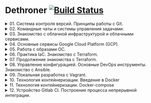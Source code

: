 # Dethroner					[![Build Status](https://travis-ci.org/Dethroner/practice-git.svg?branch=master)](https://travis-ci.org/Dethroner/practice-git)

<details><summary>01. Система контроля версий. Принципы работы с Git.</summary>
<p>

## Git:

Знакомство с git [Инструкция](https://githowto.com/ru).

Канал с видеоматериалами по [git](https://www.youtube.com/playlist?list=PLg5SS_4L6LYstwxTEOU05E0URTHnbtA0l).
### 1. Установка в Debian из исходников:
```shell
cd /usr/src
apt install libcurl4-gnutls-dev libexpat1-dev gettext libz-dev libssl-dev make binutils gcc
wget https://mirrors.edge.kernel.org/pub/software/scm/git/git-2.9.5.tar.gz
tar -zxf git-2.9.5.tar.gz
cd git-2.9.5
make prefix=/usr/local all
make prefix=/usr/local install
```
### 2. Первые шаги после установки в Linux:
```
git config --global user.name "Your Name"
git config --global user.email "your_email@whatever.com"
git config --global core.editor nano
git config --global merge.tool vimdiff
git config --global core.autocrlf input
git config --global core.safecrlf true
git config --global core.quotepath off
```
и в Windows:
```
git config --global user.name "Your Name"
git config --global user.email "your_email@whatever.com"
git config --global core.autocrlf true
git config --global core.safecrlf false
```
Просмотреть настройки:
```
git config --list
```
### 3. Небольшой [тюнинг](https://natenka.gitbook.io/pyneng/part_i/02_git_github/git_basics/git_basics_bash_status) для Linux, отображает статуса репозитория в приглашении.

### 4. Работа с Git:
#### 1. Клонирую свой репозиторий (создан ранее через сайт) в домашний каталог:
```
git clone https://github.com/Dethroner/practice-git
```
#### 2. Перехожу в склонированную папку и инициализирую репозиторий:
```
cd ./practice-git
git init
```
#### 3. Копирую файл LICENSE (MIT Licence) в папку и добавляю под версионный контроль:
```
git add .
git commit -m 'Add LICENSE'
git push origin
```
запросит данные для подключения ввожу имя и пароль:
```
Username for 'https://github.com': Dethroner
Password for 'https://Dethroner@github.com':
```
#### 4. Если репозиторий ведут несколько человек или с разных устройств, перед началом изменений нужно запросить крайнюю версию репозитория:
```
git pull origin
```
 
</p>
</details>

<details><summary>02. Командные чаты и системы управления задачами.</summary> 
<p>

## ChatOps:

В данном домашнем задании было сделано:
- Добавлен функционал использования Pull Request Template
- Интеграция Slack с github
- Интеграция Репозитория и Slack с travis

### Использование Pull Request Template
Pull Request Template - это технология github для шаблонизироания Pull Request'а (PR).
Для его использования, необходимо в корне проекта создать папку `.github`, в которую поместить шаблон с именем `PULL_REQUEST_TEMPLATE.md`
### Интеграция Slack с github
Для интеграции slack с github Для начала необходимо добавить приложение github в slack [инструкция](https://get.slack.help/hc/en-us/articles/232289568-GitHub-for-Slack).
Далее, создать канал в в slack (мой канал: #995), после чего выполнить команаду:
```
 /github subscribe Dethroner/practice-git commits:all
 ```
### Интеграция репозитория и slack с travis
Для использования travis, необходимо в корень репозитория добавить файл `.travis.yml`, в котором описать инструкции по запуску сборки travis.
Для интеграции со slack необходимо добавить в slack приложение Travis CI, выбрать канал для уведомлений и сгенерировать токен.
Для обеспечения безопасности, данный токен необходимо зашифровать. Это можно сделать с помощью утилиты travis.
<details><summary>Инструкция по интеграции со slack (для Ubuntu 18.04):</summary>
<p>
1. Необходимо авторизоваться через github на сайте [travis](https://travis-ci.com).
2. Удаляем стандартый ruby из ubuntu, т.к. он немного кривой.
```shell
sudo apt-get remove ruby
```
3. Установим дополнительные пакеты
```shell
sudo apt install autoconf bison build-essential libssl-dev libyaml-dev libreadline6-dev zlib1g-dev libncurses5-dev libffi-dev libgdbm5 libgdbm-dev
```
4. Установим rbenv
```shell
git clone https://github.com/rbenv/rbenv.git ~/.rbenv
echo 'export PATH="$HOME/.rbenv/bin:$PATH"' >> ~/.bashrc
echo 'eval "$(rbenv init -)"' >> ~/.bashrc
```
5. Проверим, что все установилось корректно
```shell
source ~/.bashrc
type rbenv
```
На экран выведется:

```shell
Output
rbenv is a function
rbenv ()
{
    local command;
    command="${1:-}";
    if [ "$#" -gt 0 ]; then
        shift;
    fi;
    case "$command" in
        rehash | shell)
            eval "$(rbenv "sh-$command" "$@")"
        ;;
        *)
            command rbenv "$command" "$@"
        ;;
    esac
}
```
6. Усстановим ruby-build plugin. Он необходим для использования команды `rbenv install`
```shell
git clone https://github.com/rbenv/ruby-build.git ~/.rbenv/plugins/ruby-build
```
7. Выведем список того, что мы можем установить
```shell
rbenv install -l
```
8. Выберем необходимую версию руби (я выбрал 2.6.3), установим её, сделаем используемой по умолчанию и проверим, что версия установилась корректно
```shell
rbenv install 2.6.3
rbenv global 2.6.3
ruby -v
```
9. Устанавливать утилиту travis необходимо через gem (это утилита управления библиотеками и пакетами ruby). Для начала установим bundler, который необходим для управления зависимостями пакетов
```shell
gem install bundler
```
10. Теперь установим travis
```shell
gem install travis
```

</p>
</details>

<details><summary>Инструкция по интеграции со slack (для Windows):</summary>
<p>

Устанавливаем [ruby](https://github.com/oneclick/rubyinstaller2/releases/download/RubyInstaller-2.5.5-1/rubyinstaller-devkit-2.5.5-1-x64.exe) и с помощью gem установить [travis](https://github.com/travis-ci/travis.rb#installation).  

</p>
</details>

### Шифруем информацию о чате
[Авторизируемся через утилиту travis](https://github.com/travis-ci/travis.rb#login). 
```shell
travis login --com
```
Или через плагин Travis в Slack. В плагине же будет сформирован токен и предложены команды для подключения к каналу в том числе команда для шифрования токена.
[Шифруем токен](https://github.com/travis-ci/travis.rb#encrypt) с помощью утилиты travis. Команду нужно запускать внутри репозитория и в нем должен присутствовать файл `.travis.yml`.
```shell
cd ~/Dethroner/practice-git
travis encrypt "testlanworkspace:<ваш_токен>#995" --add notifications.slack.rooms --com
```
travis автоматически добавит в файл `.travis.yml` шифрованый токен для уведомлений в slack. Остается только закоммитить изменения в файле.
### Проверка работы Travis
Проверить работу можно дописав код в [.travis.yml](https://raw.githubusercontent.com/Dethroner/practice-git/master/.travis.yml) перед шифрованым токеном.
На странице Travis-а содержится информация о статусе последнего билда. Нажмите на статусные иконки один раз. Выберите тип Markdown и скопируйте текст для вставки.Вставьте скопированный текст в начало файла README.md и обновите запушьте измнения на GitHub.
Можно вновь попытаться поломать тесты, чтобы посмотреть, как обновляются статусные иконки.
### Самостоятельная работа (Добиться успешного билда)
В файле `play-travis/test.py` была допущена ошибка в 6 строке.
```python
self.assertEqual(1 + 1, 1)
```
Эта функция всегда будет возвращать false по скольку, проверяем равнество 2-х чисел. В данном случае 2 не равно 1.
Необходимо исправить эту строку приведя её к виду:
```python
self.assertEqual(1, 1)
```
</p>
</details>

<details><summary>03. Знакомство с облачной инфраструктурой и облачными сервисами.</summary>
<p>

## Google Cloud Platform (GCP):

В данном домашнем задании было сделано:
- Создание учетной записи в GCP
- Установка gcloud
- Создание ssh ключей для инстансов ВМ
- Создание инстансов ВМ из веб-интерфейса
- Подключение по ssh через бастион-хост
- Подклчюение по vpn через бастион-хост
- Настройка ssl сертификатов для vpn-сервера

### Регистрация учетной записи в GCP
Регистрация производится по ссылке: https://cloud.google.com/free/
Лучше всего использовать отдельный аккаунт Gmail.
### Установка gcloud
Устанавливаем по [инструкции](https://cloud.google.com/sdk/docs).
[Инструкция по установке в Linux](https://cloud.google.com/sdk/docs/#deb)
Авторизируемся в системе:
```
gcloud init
```
Создаём новый проект и переключаемся на него:
```
gcloud projects create infra-999999
gcloud config set project infra-999999
```
### Создание ssh ключей и добавление их в GCP
#### для Windows
Можно сгенерировать ключи с помощью puttygen
#### для Linux
Генерируем ключ для пользователя *gcloud-user*

```shell
ssh-keygen -t rsa -f ~/.ssh/gcloud -C gcloud-user -P ""
```
#### добавление ключей в GCP
Заходим в Compute Engine -> Metadata -> SSH Keys.
Добавляем туда публичные ключи
или добавим их в gcloud:
```
gcloud compute project-info add-metadata --metadata-from-file ssh-keys=~/.ssh/gcloud.pub
```
### Создаём инстансы
```
gcloud compute instances create bastion --image-project ubuntu-os-cloud --image-family ubuntu-1604-lts  --zone west1-b --preemptible --machine-type f1-micro
...
gcloud compute instances create --image-project ubuntu-os-cloud --image-family ubuntu-1604-lts  --zone west1-b --preemptible --machine-type f1-micro --no-address
```
Открываем http & https на bastion:
```
gcloud compute instances add-tags bastion --tags http-server,https-server --zone west1-b
```
[Документация](https://cloud.google.com/sdk/gcloud/reference/).
### Подключение по [SSH](https://habr.com/ru/post/122445/)
#### Подключение с нестандартным ключем:
`ssh -i <path_to_key> <username>@<host>`
#### Настройка форвардинга ssh
Настраиваем формаврдинг с локальной машины.
Сначала запустим ssh-агент `eval "$(ssh-agent)"`
Теперь добаваил ключ в агент: `ssh-add ~/.ssh/gcloud`
#### Подключение через бастион-хост одной командой
Принцип следующий: Мы подключаемся через proxycommand к бастиону (35.228.209.11), после чего, тот проксирует нас на целевой сервер someinternalhost (10.166.0.5). Ключ `-W %h:%p` означает, что стандартный ввод и вывод будут форвардится на хост `%h` и порт `%p`. Эти переменные будут зарезолвены указаным хостом для подключения и портом.
```shell
ssh gcloud@10.166.0.5 -o "proxycommand ssh -W %h:%p -i ~/.ssh/gcloud gcloud@35.228.209.11"
```
#### Подключение через бастион-хост с использованием алиаса (*)
Для создания алиаса необходимо создать файл `~/.ssh/config` в котором прописать
``` shell
Host someinternalhost
  Hostname 10.166.0.5
  ForwardAgent yes
  User gcloud-user
  ProxyCommand ssh -W %h:%p -i ~/.ssh/gcloud gcloud@35.228.209.11

```
Или в случае, если версия openssh > 7.4, то можно использовать директиву ProxyJump. В таком случае конфиг будет выглядеть так:
```shell
Host someinternalhost
  Hostname 10.166.0.5
  ForwardAgent yes
  User gcloud-user
  ProxyJump gcloud@35.228.209.11
```
Теперь, что бы подключиться через бастион-хост нужно выполнить:
``` shell
ssh someinternalhost
```
### Подключение через VPN
#### Установка и первоначальная настройка VPN-сервера
Разрешим http/https трафик на машине bastion и установим vpn-server [Pritunl](https://pritunl.com/)
```shell
cat <<EOF> setupvpn.sh
#!/bin/bash
echo "deb http://repo.mongodb.org/apt/ubuntu xenial/mongodb-org/3.4 multiverse" > /etc/apt/sources.list.d/mongodb-org-3.4.list
echo "deb http://repo.pritunl.com/stable/apt xenial main" > /etc/apt/sources.list.d/pritunl.list
apt-key adv --keyserver hkp://keyserver.ubuntu.com --recv 0C49F3730359A14518585931BC711F9BA15703C6
apt-key adv --keyserver hkp://keyserver.ubuntu.com --recv 7568D9BB55FF9E5287D586017AE645C0CF8E292A
apt-get --assume-yes update
apt-get --assume-yes upgrade
apt-get --assume-yes install pritunl mongodb-org
systemctl start pritunl mongod
systemctl enable pritunl mongod
EOF
```
Выполним созданный скрипт. В результате мы получим установленный сервер pritunl и базу mongodb
```shell
sudo bash setupvpn.sh
```
Для настройки vpn необходимо через браузер зайти на https://<bastion_address>/setup и выполнить инструкции на экране. Далее, необходимо:
 - залогиниться (pritunl/pritunl), добавить организацию, тестового пользователя, сервер. 
 - Добавить сервер в организацию. 
 - Создать правило файрвола в GCP для порта на котором запустился сервер.
 - Добавить тег правила в инстанс ВМ
Теперь необходимо установить openvpn-client на машину, с которой будет производиться подключение.
#### Установка и настройка openvpn клиента на рабочую машину
##### Для Ubuntu 18
Установим openvpn
```shell
    sudo apt update
    sudo apt install openvpn
```
Скачиваем с сервера файл `*.ovpn`. Для этого необходимо нажать на иконку с цепочкой у пользователя, профиль которого мы хотим скачать, копируем ссылку из первого окошка и выполняем:
```shell
wget https://35.228.209.11/key/AwBbkqSZvBaMUZ8hC5YtcR7i85MAyAG5.tar --no-check-certificate
tar -xvf AwBbkqSZvBaMUZ8hC5YtcR7i85MAyAG5.tar
```
В результате в текущей директории мы получим ovpn-файл.
Запускаем соединение с vpn-сервером:

```shell
sudo openvpn --config <path_to_ovpn_file>
```
Предложит ввести логин и пароль. Используем логин test и PIN в качестве пароля.
Если на экране появится строка `Initialization Sequence Completed` значит соединение успешно установлено.
#### Проверка работоспособности VPN-сервера
Для проверки подключимся с рабочей машины к vpn-серверу и попробуем зайти по ssh на someinternalhost (Заходить нужно с другой консоли):

```shell
ssh -i ~/.ssh/gcloud gcloud@10.166.0.5
```
### Настройка сертификата для панели управления Pritunl (*)
Используемые сервисы:
- sslip.io
- Lets Encrypt
Для использования сервиса [sslip.io](https://sslip.io) достаточно обратиться к сервису с запросом по специальному dns-имени и он вернет в ответ ip-адрес. Работает это так: У нас есть внешний сервис на ip 35.228.209.11. Мы в браузере набираем 35-228-209-11.sslip.io и попадаем на веб-интерфейс нашего сервиса.
Для использования Lets Encrypt необходимо зайти в веб-интерфейс pritunl используя домен от sslip.io. Далее перейти в настройки и в поле Lets Encrypt Domain ввести адрес домена sslip.io.
После сохранения настроек страница обновится и подцепится валидный ssl-сертификат от Lets Encrypt
p.s. Возможно потребуется дополнительная установка certbot, который генерит сертификаты. Делается это следующим образом:
```shell
    sudo apt-get update
    sudo apt-get install software-properties-common
    sudo add-apt-repository universe
    sudo add-apt-repository ppa:certbot/certbot
    sudo apt-get update

    sudo apt-get install certbot 
```

</p>
</details>

<details><summary>04. Основные сервисы Google Cloud Platform (GCP).</summary>
<p>

В данном домашнем задании было сделано:
- Установка тестового приложения с настройкой инфраструктуры
- Создание bash-скриптов для установки приложения и настройки инфраструктуры
- Создание startup script
- Создание правила фаервола с помощью gcloud
### Создание ВМ через gcloud
```shell
gcloud compute instances create reddit-app\
  --boot-disk-size=10GB \
  --image-family ubuntu-1604-lts \
  --image-project=ubuntu-os-cloud \
  --machine-type=g1-small \
  --tags puma-server \
  --restart-on-failure
```
### Создание bash-скриптов для установки приложения и настройки инфраструктуры
Написаны простейшие скрипты для установки [ruby](https://raw.githubusercontent.com/Dethroner/practice-git/master/config-scripts/install_ruby.sh), [mongodb](https://raw.githubusercontent.com/Dethroner/practice-git/master/config-scripts/install_mongodb.sh), [puma_app](https://raw.githubusercontent.com/Dethroner/practice-git/master/config-scripts/deploy.sh) и объединены в один скрипт [startup-script](https://raw.githubusercontent.com/Dethroner/practice-git/master/config-scripts/startup-script.sh). 
Пример отправки скрипта в GCP хранилище:
```
gsutil mb gs://gcloud-test-user-bckt/  
gsutil cp startup-script.sh gs://gcloud-test-user-bckt/
```
Создаём правило в фаерове:
```
gcloud compute firewall-rules create default-puma-server --allow=tcp:9292 --target-tags=puma-server
```
Создаём инстанс cо скриптом автозапуска и открываем порт: 

```
gcloud compute instances create reddit-app \
  --boot-disk-size=10GB \
  --image=ubuntu-1604-xenial-v20170815a \
  --image-project=ubuntu-os-cloud \
  --machine-type=g1-small \
  --tags puma-server \
  --restart-on-failure \
  --zone west1-b \
  --metadata startup-script-url='wget -O -  https://raw.githubusercontent.com/Dethroner/practice-git/master/config-scripts/startup-script.sh | bash'

```
Инструкция [gsutil](https://cloud.google.com/storage/docs/quickstart-gsutil).

</p>
</details>


<details><summary>05. Работа с образами ОС.</summary>
<p>

## Packer:

В данном домашнем задании было сделано:
- Установка packer
- Предоставление доступа к GCP через ADC
- Создание образа ВМ через packer (fry подход)
- Создание полного образа ВМ (bake подход) (*)
- Создание скрипта создания ВМ из собранного образа (*)

### Установка packer
Для установки packer, необходимо скачать дистрибутив по [ссылке](https://www.packer.io/downloads.html), распаковать архив в папку `~/packer/`.
Далее, необходимо добавить путь к утилите packer в PATH. В `~/.bashrc` необходимо добавить строку в конец файла:
```shell
export PATH=$PATH:~/packer/
```
Применим изменения, что бы не перелогиниваться с новой сессией:
```shell
source ~/.bashrc
```
### Предоставление доступа к GCP через ADC
Для того, что бы packer мог подключаться к google cloud необходимо ему разрешить доступ. Это можно сделать через Application Default Credentials (ADC). Это позволяет приложениям работать с АПИ гугла используя credentals пользователя авторизованного через gcloud.
Выполним команду:
```shell
gcloud auth application-default login
```
### Создание образа ВМ через packer
Для работы через packer создадим файл шаблона ubuntu16.json, в котором будет описана конфигурация создаваемого нами образа.
Основные секции этого файла:
- variables - указываются переменные, которые имеют значения по умолчанию и не обязательны.
- builders - секция сборки образа. Для GCP тут указываются параметры временной виртуальной машины, на основе которой будет создан наш образ, а так же имя и семейство нашего образа
- provisioners - секция в которой указываются, что необходимо выполнить после запуска виртуальной машины, к примеру, установить необходимый софт.
Так же, создадим отдельный файл variables.json, в котором переопределим дефалтовые переменные, а так же обязательные переменные, которые нельзя определять в ubuntu16.json.
Поскольку данный файл нельзя пушить в репозиторий, т.к. он может содержать секреты, то создадим файл varibles.json.example, в котором опишем пример используемых параметров.
Для проверки корретности файла шаблона можно использовать:
```shell
packer validate ubuntu16.json
```
Что бы пакер зарезолвил все переменные, необходимо использовать синтаксис:
```shell
packer validate -var-file=variables.json ubuntu16.json
```
Если валидация прошла успешно, то запустить сборку можно командой:
```shell
packer build -var-file=variables.json ubuntu16.json
```
### Создание полного образа ВМ (bake подход) (*)
Для практики подхода immutable infrastructure, необходимо использовать подход к созданию образа именуемый bake.
Для этого был создан файл immutable.json, из которого packer собрал полный образ с уже установленным и добавленным в автозапуск приложением.
В качестве базового образа был выбран образ reddit-base, созданный на прошлом шаге. После скачивания git-репозитория и установки приложения, выполняется копирование подготовленного systemd unit во временную директорию, после чего юнит перемещается в целевую директорию и активируется автозапуск при загрузке.
Юнит запускает приложение из-под пользователя, поэтому, если используется другой пользователь, то его + пути к скачанному репозиторию необходимо поменять, перед пересборкой образа.
### Создание скрипта создания ВМ из собранного образа (*)
Для более быстрого создания и запуска ВМ из образа reddit-full был написан скрипт [create-reddit-vm.sh](https://raw.githubusercontent.com/Dethroner/practice-git/master/config-scripts/create-reddit-vm.sh), помещенный в директорию config-scripts.

</p>
</details>

<details><summary>06. Практика IaС. Знакомство с Terraform.</summary>
<p>

## Terraform:

В данном домашнем задании будет сделано:
- Установка terraform
- Организация структуры проекта в terraform
- Запуск проекта и основные команды
- Работа с ssh-ключами и пользователями в terraform (*)
- Созданние нескольких ресурсов и балансирование нагрузки (**)

### Установка terraform
Для установки terraform необходимо скачать дистрибутив с оффициального сайта [terraform](https://www.terraform.io/downloads.html). Т.к. домашнии задания адаптированы для версии 0.11.11, а последняя версия > 12, то для скачивания старой версии терраформа, необходимо найти её по следующей [ссылке](https://releases.hashicorp.com/terraform/0.11.11/). Скачанный архив необходимо распаковать в папку `~/terraform/`.
Далее, необходимо добавить путь к утилите packer в PATH. В `~/.bashrc` необходимо добавить строку в конец файла:
```shell
export PATH=$PATH:~/terraform/
```
Применим изменения, что бы не перелогиниваться с новой сессией:
```shell
source ~/.bashrc
```
### Структура проекта в terraform
При запуске терраформа, он будет считывать все файлы `.tf` из текущей директории. Структура проекта состоит из следующих файлов:
- main.tf
- variables.tf
- outputs.tf
- variables.tfvars
#### main.tf
Основной файл проекта. В нем указывается версия terraform, на которой будет работать проект, провайдер ресурсов, сами ресурсы. Внутри ресурсах могут быть указаны провижионеры. 
[Ссылка на документацию](https://www.terraform.io/docs/cli-index.html): Провизионеры, ресурсы, провайдеры и т.д.
#### variables.tf
В данном файле инициализируются переменные. У них указывается тип, описание, и значение по умолчанию (не обязательно).
Пример:
```
variable "region" {
  type        = "string"
  description = "region"
  default     = "europe-west1"
}
```
#### outputs.tf
В этом файле указываются выходные переменных, которые терраформ получает во время выполнения стейта. Эти переменные можно потом использовать для различных систем конфигурации.
#### variables.tfvars
Если в папке с проектом есть файл variables.tfvars то он тоже считывается автоматически терраформом. В противном случае, необходимо запускать терраформ с ключем `-var-file`, куда передавать путь к файлу с переменными.
В этом файле содержатся значения переменных, которые были определены в файле variables.tf.
Переменные указываются в формате ключ=значение.
### Запукс проекта и основные команды
Для запуска dry-run, необходимо выполнить команду
```shell
terraform plan
```
Терраформ покажет планируемые изменения, которые произойдут в инфраструктуре.
Для применения конфигурации, необходимо выполнить команду:
```shell
terraform apply
```
Терраформ покажет изменения и запросит подтверждение выполнения стейта. Для того, что бы терраформ не запрашивал подтверждение, а начинал выполнять стейт сам, необходимо запускать терраформ со специальным ключем:
```shell
terraform apply -auto-approve=true
```
При работе терраформ создает специальные файлы с расширением `.tfstate`. В них он хранит состояние применения конфигурации. Важно, что терраформ смотрит состояние только по этим файлам и не подключается к провайдеру, поэтому при использовании терраформа не следует править конфигурацию руками. Только через код терраформа.
Для просмотра и поиска по tfstate файлам, можно использовать команду:
```shell
terraform show
```
Если выходные переменные были добавлены после применения стейта, то занести в них информацию можно с помощью команды:
```shell
terraform refresh
```
Посмотреть значения выходных переменных можно командой:
```shell
terraform output
```
Для того, что бы терраформ заного пересоздал ресурс необходимо использовать команду:
```shell
terraform taint <тип_ресурса.имя_ресурса>
```
Это может потребоваться, к прирмеру, когда мы изменили провижионеры в ресурсе или добавили новых провижионеров, т.к. они запускаются только при создании ресурса или при удалении.
Для удаления ресурса используется следующая команда:
```shell
terraform destroy
```
### Работа с ssh-ключами и пользователями в terraform (*)
Для добавления ssh-ключа в метадату проекта, необходимо использовать отдельный ресурс `google_compute_project_metadata_item`. Этот ресурс добавляет 1 единицу метаданных в проект. Но для того, что бы можно было добавиь ssh ключ, необходимо указать **ssh-keys** в качестве значения у параметра **key**.
```
resource "google_compute_project_metadata_item" "appuser1" {
  key = "ssh-keys"
  value = "appuser1:${file(var.public_key_path)}"
  project = "${var.project}"
}
```
Для добавления сразу нескольких метаданных или нескольких ssh ключей, необходимо использовать другой ресурс: `google_compute_project_metadata`. Пример добавления нескольких ключей:
```
resource "google_compute_project_metadata" "many_keys" {
  project = "${var.project}"
  metadata = {
    ssh-keys = "appuser:${file(var.public_key_path)}"
  }
}
```
Нельзя использовать сразу 2 этих ресурса, т.к. терраформ будет затирать данные, добавленные одним из ресурсов. Так же, добавленные через веб-интерфейс ключи тоже будут удалены, если терраформ управляет метадатой.

### Работа с Terraform
1. Создать папку terraform перейти в нее. Создать файл main.tf [Пример](https://github.com/Dethroner/practice-git/tree/master/terraform/examples/1)
```
terraform {
  # версия terraform
  required_version = "~> 0.11.11"
}

provider "google" {
  # Версия провайдера
  version = "2.0.0"
  # id проекта
  project = "west-249106"
  region = "europe-west1-b"
}
```
2. Загрузить провайдер GCP:
```shell
terraform init
```
3.В файле main.tf после определения провайдера, добавить ресурс для создания инстанса VM в GCP:
```
resource "google_compute_instance" "app" {
  name         = "reddit-app"
  machine_type = "g1-small"
  zone         = "europe-west1-b"
  # определение загрузочного диска
  boot_disk {
    initialize_params {
      image = "reddit-base-1565159335"
    }
  }
  # определение сетевого интерфейса
  network_interface {
    # сеть, к которой присоединить данный интерфейс
    network = "default"
    # использовать ephemeral IP для доступа из Интернет
    access_config {}
  }
}
```
4. Выполнить  команду  планирования  изменений.
5. Создать VM согласно описанию.
6. После удачного выполнения, посмотреть внешний IP:
```shell
terraform show | grep nat_ip
```
7. Добавить секци. с SSH key:
```
resource "google_compute_instance" "app" {
...
metadata {
    sshKeys = "appuser:${file("~/.ssh/appuser.pub")}"
  }
...
} 
```
8. Проверить SSH подключение:
```shell
ssh appuser@<внешний_IP>
```
9. Создать файл outputs.tf в директории terraform со следующим содержимым
```
output "app_external_ip" {
  value = "${google_compute_instance.app.network_interface.0.access_config.0.nat_ip}"
}
```
Используем команду для примениея и обновления
```shell
terraform refresh
```
10. Определить правило фаервола для нашего приложения. Добавим в main.tf следущий ресурс:
```
resource "google_compute_firewall" "firewall_puma" {
  name    = "allow-puma-default"
# Название сети, в которой действует правило
  network = "default"
# Какой доступ разрешить
  allow {
    protocol = "tcp"
    ports    = ["9292"]
  }
# Каким адресам разрешаем доступ
  source_ranges = ["0.0.0.0/0"]
# Правило применимо для инстансов с тегом …
  target_tags = ["reddit-app"]
}
```
Планируем и применяем изменения.
```shell
terraform plan
terraform apply
```
11. Добавить тег инстансу VM:
```
resource "google_compute_instance" "app" {
...
tags = ["reddit-app"]
```
Планируем и применяем изменения.
12. Определить параметры подключения провиженеров к VM.
```
  connection {
    type     = "ssh"
    user     = "appuser"
    agent = false
    private_key = "${file("~/.ssh/appuser")}"
  }
```
13. Внутрь ресурса, содержащего описание VM, вставить секцию провижинера типа ﬁle, который позволяет копировать содержимое файла на удаленную машину.
```
provisioner "file" {
 source      = "files/puma.service"
 destination = "/tmp/puma.service"
}
```
14. Добавить еще один провиженер для запуска скрипта деплоя приложения на создаваемом инстансе.
```
  provisioner "remote-exec" {
    script = "files/deploy.sh"
  }
```
Планируем и применяем изменения.

15. Проверить работу перейдя по ссылке в браузере:
```
<IP_nat>:9292
```
### Параметризация переменных
1. [Пример](https://github.com/Dethroner/practice-git/tree/master/terraform/examples/2) того как использовать входную переменную ее нужно сначала определить в одном из конфигурационных файлов. Создать для этих целей еще один конфиг файл variables.tf
```
variable project {
  description = "Project ID"
}
variable region {
  description = "Region"
  default = "europe-west1-b"
}
variable public_key_path {
  description = "Path to the public key used for ssh access"
}
variable disk_image {
  description = "Disk image"
} 
```
2. Теперь можем использовать input переменные в определении других ресурсов. Чтобы получить значение пользовательской переменной внутри ресурса используется синтакс “${var.var_name}”.
Определить соответствующие параметры ресурсов main.tf через переменные:
```
provider "google" {
  project = "${var.project}"
  region  = "${var.region}"
}
...
boot_disk {
  initialize_params {
    image = "${var.disk_image}"
  }
}
...
metadata {
    sshKeys = "appuser:${file(var.public_key_path)}"
  }
...

```
3. Определить переменные используя специальный файл terraform.tfvars, из которого тераформ загружает значения автоматически при каждом запуске. 
```
project = "Project_ID"
public_key_path = "~/.ssh/appuser.pub"
disk_image = "reddit-base-1565159335"
```
4. Планируем и применяем изменения.

5. Проверить работу перейдя по ссылке в браузере:
```
<IP_nat>:9292
```

</p>
</details>

<details><summary>07. Продолжение знакомства с Terraform.</summary>
<p>

В данном домашнем задании было сделано:
- Импорт существующего правила firewall
- Структуризация ресурсов
- Созданием модулей
- Параметризация модуля vpc
- Создание окружений stage и prod
- Работа с реестром модулей
- Хранение стейт-файлов в удаленном бекэнде (*)

### Импорт существующего правила firewall
По заданию, мы должны создать правило для фаервола, разрешающее подключение по ssh. Но в GCP оно уже создано по умолчанию. Однако, что бы мы могли управлять этим правилось через terraform, его нужно описать в main.tf, после чего выполнить импорт, что бы терраформ знал, что такое правило уже существует в GCP

```shell
terraform import google_compute_firewall.firewall_ssh default-allow-ssh
```
#### Взаимосвязи ресурсов.
- неявная: когда ресурc terraform'а ссылается на объект внутри другого ресурса `'nat_ip = "${google_compute_address.reddit-app-ip.address}"'`
- явная: в описании ресурса присутствует ссылка на другой ресурс  - `"depends_on = [
      "google_compute_instance.reddit-db",
  ]"`

#### Работа с модулями [Пример](https://github.com/Dethroner/practice-git/tree/master/terraform/examples/4):
Модули позволяют разделять ресурсы и облегчают управление ими. Инфраструктура разбита на 3 модуля:
- [app](terraform/examples/4/modules/app) - web часть сервиса
- [db](terraform/examples/4/modules/db) - модуль для работы с базами данных
- [vpc](terraform/examples/4/modules/vpc) - модуль для управления доступом к проекту

Вынесем БД на отдельный инстанс ВМ. Для этого, для начала создадим 2 разных образа с помощью packer: db.json и app.json.

Далее разобьем файл main.tf на несколько конфигов, аналогично, как мы сделали с конфигурацией для packer. Создадим файлы app.tf с описанием приложения и db.tf с описанием базы. Так же, создадим файл vpc.tf, куда вынесем правило фаервола, которое применимо для всех инстансов (default-allow-ssh)

Перед тем, как создавать образы, необходимо проверить, что в GCP создано правило default-allow-ssh. Если его нет (возможно мы применили terraform destroy), то необходимо его создать, либо вручную, либо с помощью терраформа:
```shell
terraform apply -target=google_compute_firewall.firewall_ssh
```
После того, как разобьем файлы на несколько конфигов, сделаем сначала 2 новых образа:
```shell
packer build app.json
packer build db.json
```
### Создание модулей
Перед тем, как создавать модули, уничтожим текущую инфраструктуру:
```shell
terraform destroy
```
В дирректории terraform создадим папку modules. Создадим модуль для базы данных и для приложения.
#### Модуль для базы
Создадим папку db внутри папки modules. Внутри создадим 3 файла: main.tf, variables.tf и outputs.tf. В файл main.tf скопируем содержимое ранее созданного файла db.tf. В файле variables.tf опишем используемые переменные для модуля с базой: `public_key_path`, `zone` и `db_disk_image`

#### Модель для приложения
По аналогии с базой, создадим папку app внутри директории modules с 3-мя файлами main.tf, variables.tf и outputs.tf. В файл main.tf скопируем содержимое из файла app.tf. В файле variables.tf опишем используемые переменные для приложения: `public_key_path`, `zone`, `app_disk_image` и `instance_count`

#### Использование модулей
Перед тем, как использовать модули, необходимо удалить из папки terraform ранее созданные файлы db.tf и app.tf [Пример](https://github.com/Dethroner/practice-git/tree/master/terraform/examples/3), а в файле main.tf прописать использование модулей:
```
module "app" {
  source = "modules/app"
  public_key_path = "${var.public_key_path}"
  zone = "${var.zone}"
  app_disk_image = "${var.app_disk_image}"
  instance_count = "${var.instance_count}"
}

module "db" {
  source = "modules/db"
  public_key_path = "${var.public_key_path}"
  zone = "${var.zone}"
  db_disk_image = "${var.db_disk_image}"
}
```
#### Модуль vpc
Аналогичным образом сделаем модуль для vpc. Создадим файл main.tf в папке vpc внутри папки modules. Создавать файлы outputs.tf и variables.tf пока нет необходимости, т.к. мы не получаем никаких входных и выходных данных. Добавим так же использование этого модуля в основной main.tf

### Параметризация модуля vpc
Для параметризации модуля vpc вынесем директиву source_ranges в отдельную переменную. После этого, мы сможем указывать source_ranges для ssh как параметр к модулю

### Создание окружений stage и prod
[Пример](https://github.com/Dethroner/practice-git/tree/master/terraform/examples/5)
Для создания разных окружений, создадим папки stage и prod внутри папки terraform, скопируем в них файлы main.tf, variables.tf, outputs.tf, а так же terraform.tfvars и terraform.tfvars.example

В файлах main.tf поменяем пути к модулям. Так же вынесем значение переменной source_ranges в terraform.tfvars, и для stage зададим `0.0.0.0/0` а для prod свой ip-адрес.
Удалим файлы main.tf, variables.tf, outputs.tf и terraform.tfvars из корневой папки terraform, т.к. они больше не нужны.

### Работа с реестром модулей
Модули можно брать из [реестра терраформа](https://registry.terraform.io/).
Воспользуемся модулем [storage-bucket](https://registry.terraform.io/modules/SweetOps/storage-bucket/google/0.2.0) для создания бакетов в GCP. 

### Хранение стейт-файлов в удаленном бекэнде (*) 

С помощью конфигурации storage-bucket создадим 2 бакета для stage (gsutil mb gs://dethroner-terraform-stage/) и prod (gsutil mb gs://dethroner-terraform-prod/)
Создадим файлы backend.tf для stage и prod, где опишем конфигурации бекэндов [Пример](https://github.com/Dethroner/practice-git/tree/master/terraform/examples/6):

```
#stage terraform backend
terraform {
  backend "gcs" {
    bucket = "dethroner-terraform-stage"
    prefix = "reddit-stage"
  }
}

```
Командой `terraform init` инициализзируем бекенды и проверим, что файлы tfstate перенеслись в бакеты.

Теперь, если перенести конфигурацию с настроенным бекэндом в любое другое место, террафоорм будет искать бекэнд в бакетах гугла.
При запуске терраформа (`terraform apply`) в бакете создается файл блокировки `.tflock`. Этот файл существует, пока идет применение конфигурации, после чего удаляется. Если запустить одновременно 2 применения одной и той же конфигурации, то та, что была запущена позжеж упадет с ошибок о том, что состояние заблокировано.

</p>
</details>

<details><summary>08. Управление конфигурацией. Основные DevOps инструменты. Знакомство с Ansible.</summary>
<p>

## Ansible:

В данном задании сделано:
- Установка Ansible
- Terraform создает тестовую инфраструктуру
- Конфигурация Ansible
- Написание простого плейбука
- Написание более сложный playbook
- Использование шаблонов в ansible
- Создание ролей в ansible
- Использование внешних переменных
- Использование include
- Использование ansible vault

### Установка Ansible
Для начала необходимо установить python 2.7

```shell
$ sudo apt update
$ sudo apt install python dirmngr
```
#### Установка через apt

1. Добавить в /etc/apt/sources.list
```
deb http://ppa.launchpad.net/ansible/ansible/ubuntu trusty main
```
2. Установка
```shell
$ sudo apt-key adv --keyserver keyserver.ubuntu.com --recv-keys 93C4A3FD7BB9C367
$ sudo apt update
$ sudo apt install ansible
```
### Terraform создает тестовую инфраструктуру

[Тестовая инфраструктура](terraform\examples\7\) состоит из master-сервера (ansible) и двух нод на Debian (deb) и RedHat (rh).

1. После поднятия инфраструктуры подключаюсь к ansible:
```shell
ssh -i ~/.ssh/appuser appuser@<ip_ansible>
```
2. Перехожу в папку с ansible и впиcываю в inventory после ansible_host= ip-адреса нод.
```
cd /home/appuser/ansible
nano ./inventory
```
3. Проверяю соединение:
```
ansible all -m ping
```
### Конфигурация Ansible
Общие настройки для локального проека можно хранить в файле [ansible.cfg](ansible/ansible.cfg)

[Документация по переменным](https://docs.ansible.com/ansible/devel/reference_appendices/config.html#ansible-configuration-settings)

#### inventory файл
Описание управляемых хостов хранится в inventory файле [документация по инвентори](https://docs.ansible.com/ansible/latest/user_guide/intro_inventory.html), в форматах .ini(ansible/inventory.ini), .yml(ansible/inventory.yml), .json(ansible/inventory.json) также есть возможность использовать JSON формат , из [динамического inventory файла](https://docs.ansible.com/ansible/2.8/dev_guide/developing_inventory.html).

Для взаимодействия с управляемыми машинами используются [модули](https://docs.ansible.com/ansible/2.8/modules/modules_by_category.html).

Для работы ansible, необходимо создать inventory файл, в котором будут указаны хосты, которыми будет управлять ансибл. Для того, что бы у каждого хоста не указывать пользователя, под которым подключается ансибл и ключ, занесем эту информацию в файл ansible.cfg в директории ansible. Это локальный файл конфигурации:

```
[defaults]
inventory = ./inventory
host_key_checking = False
retry_files_enabled = False
```
#### Написание простого плейбука
Написал простой плейбук [test.yml](ansible/examples/1/test.yml) .
```
---
- hosts: all
  become: yes
  tasks:
    - name: test connection
      ping:
```
Для выполнения плейбука выполняю команду:
```shell
ansible-playbook ./examples/1/test.yml
```
#### Написание более сложный playbook
Написал [playbook](ansible/examples/2/playbook.yml) который разворачивает на RedHat и Debian Apache и копирует туда минивебсайта. Запускаю:
```
ansible-playbook ./examples/2/playbook.yml
```
#### Использование шаблонов в ansible
Написал [playbook](ansible/examples/3/playbook.yml) который использует [шаблон](ansible/examples/3/website/index.j2) генерирующий index.html для минивебсайта. Запускаю:
```
ansible-playbook ./examples/3/playbook.yml
```
#### Создание ролей в ansible
1. Генерирую роль deploy_apache_web:
```
ansible-galaxy init deploy_apache_web
```
создасться пустая роль deploy_apache_web вида:
```shell
./deploy_apache_web
├── defaults
│   └── main.yml
├── files
├── handlers
│   └── main.yml
├── meta
│   └── main.yml
├── README.md
├── tasks
│   └── main.yml
├── templates
├── tests
│   ├── inventory
│   └── test.yml
└── vars
    └── main.yml
```
2. Взяв за основу предыдущий [playbook](ansible/examples/3/playbook.yml) начинаю заполнять роль:

- файлы *.png из website перенес => в директорию files;
- файл шаблона (index.j2) из website перенес => в директорию templates;
- далее разношу блоки из playbook.yml => в соответсвующие main.yml.

По итогу получаю [пример](ansible/examples/4/).

3. Запускаю и проверяю:
```
ansible-playbook ./examples/4/playbook.yml
```

#### Использование внешних переменных
Внес изменеия по сравнению с предыдущим примером в [playbook](ansible/examples/5/playbook.yml) добавив параметризацию ([тут](http://www.oznetnerd.com/ansible-extra-vars/) описано несколько более обширно).
```
---
- hosts: "{{ hosts }}"
  become: yes

  roles:
    - { role: deploy_apache_web, when: ansible_system == 'Linux' } 
```
Теперь при запуске playbook можно указав переменную запустить исполнени на определенной группе (all, PROD, STAGE) без постоянного изменения конфигурационного файла.

Запуск осуществляется таким образом (вместо сокращенного ключа -e, можно вводить его полную версию --extra-var или --extra-vars:
```
ansible-playbook ./examples/5/playbook.yml -e "hosts=PROD"
```
Введенная команда развернет в группе PROD Apache и минисайт.

Также можно передавать несколько параметров, переданные параметры будут иметь наивысший приоритет, например:
```
ansible-playbook ./examples/5/playbook.yml -e "hosts=STAGE owner=Test"
```
Помимо развворачивания в группе STAGE Apache и минисайта, будет также изменен владелец сервера c Ops на Test.

####  Использование include
Для работы с include решил разделить задачи из [примера](ansible/examples/2) на: 

- [установку](ansible/examples/6/install_apache.yml) Apache;
- [копирование](ansible/examples/6/copy_site.yml) минисайта.

И в [playbook](ansible/examples/6/playbook.yml) загрузить задачи через include.

Запуск и проверка:
```
ansible-playbook ./examples/6/playbook.yml
```
#### Использование ansible vault
Начиная с версии 1.5 в Ansible была доабвлена возможность хранения секретных данных, таких как пароли или RSA ключи, в зашифрованных файлах — vault («хранилище»).

<b>!!! Важно!!!</b> В пределах одного playbook все шифруемые переменные лучше кодировать <i>одним паролем</i>.
##### Шифрование файлов
1. Создания хранилища с запросом пароля:
```
ansible-vault create file.yml
```
2. Зашифровать уже имеющий файл:
```
ansible-vault encrypt file.yml
```
3. Расшифровать файл:
```
ansible-vault decrypt file.yml
```
4. Редактировать файл, по умолчанию (vi):
```
ansible-vault edit file.yml
```
Файл расшифровывается во временный файл, открывается для редактирования, после завершения — снова шифруется и сохраняется в старом месте.

5. Просмотр файла:
```
ansible-vault view file.yml
```
6. Смена пароля:
```
ansible-vault rekey file.yml
```
Можно применять к нескольким файлам сразу, если они зашифрованы одним ключём (паролем).
##### Шифрование переменных
1. Шифрование переменной через конструктор:
```
ansible-vault encrypt_string
```
После задания пароля будет вводим шифруеые данные, по окончании ввода жмем два раза Ctrl+d для получения зашифрованного контента. Т.е. видим что-то типа:
```
New Vault password:
Confirm New Vault password:
Reading plaintext input from stdin. (ctrl-d to end input)
This is Text String
!vault |
ANSIBLE_VAULT;1.1;AES256
38363965343563353962666264646337613464663263663632626264373563633430323633356639
3737333233393662336533376661333163653035333334370a373565343330633537363563656430
37363632636664353864353532633030326231356238643634623033396539656164666437343565
3964653033343136620a356438316635663561313665323739353766383233656261646538616165
66313237633635646265653633323635333861636539313937343363666539366465
Encryption successful
```
2. Шифрование переменной одной строкой:
```
echo -n "secretword" | ansible-vault encrypt_string
```
3. Использование шифрованных перемеых

Далее это может использоваться в переменной.

Например: добавить новый файл vars/strings.yml с переменной encrypted_data_string:
```
---
encrypted_data_string: !vault |
          $ANSIBLE_VAULT;1.1;AES256
          38363965343563353962666264646337613464663263663632626264373563633430323633356639
          3737333233393662336533376661333163653035333334370a373565343330633537363563656430
          37363632636664353864353532633030326231356238643634623033396539656164666437343565
          3964653033343136620a356438316635663561313665323739353766383233656261646538616165
          66313237633635646265653633323635333861636539313937343363666539366465
```

##### Использование зашифрованных данных в playbook
1. Запустить выполнение зашифровнного playbook:
```
ansible-playbook playbook.yml --ask-vault-pass
```
Перед выполнением спросит пароль для шифтрованного контента.

2. Пароль ля шифтрованного контента можно сохранить в файл и запускать исползуя его вместо ввода пароля:
```
ansible-playbook playbook.yml --vault-password-file pass.txt 
```
3. В Ansible 2.4 и выше вместо --ask-vault-pass и --vault-password-file можно использовать --vault-id, который позволяет использовать разные пароли для разных файлов.
```
ansible-playbook playbook.yml --vault-id pass1.txt --vault-id pass2.txt
```
</p>
</details>

<details><summary>09. Локальная разработка с Vagrant.</summary>
<p>

## Vagrant:

В данном домашнем задании сделано:
- Установка Vagrant
- Конфигурация Vagrantfile
- Некоторые команды Vagrant

### Установка Vagrant

1. Необходимо установить [VirtualBox](https://www.virtualbox.org/wiki/Downloads) и [расширение](https://download.virtualbox.org/virtualbox/6.0.10/Oracle_VM_VirtualBox_Extension_Pack-6.0.10.vbox-extpack). VritualBox - один из провайдеров, которым Vagrant 
может управлять для создания VMs. Он будет использован для локального запуска VM.

2. Установить [Vagrant](https://www.vagrantup.com/downloads.html). Проверить установку можно:
```
vagrant -v
```
### Конфигурация Vagrantfile

Описание характеристик VMs, которые мы хотим создать, должно содержаться в файле с названием [Vagrantﬁle](vagrant/Vagrantfile.example).

1. Создаю инфраструктуру, которую создавал до этого в GCE при помощи Terraform, на локальной машине, используя Vagrant. !!!Чтобы написаная конфигурация работала необходимо произвести предварительные [настройки](https://github.com/Dethroner/test/blob/master/README).

2. Перехожу в [инфраструктуру](vagrant/examples/1) инициализирую Vagrant и разворачиваю:
```
cd ./vagrant/examples/1
vagrant init
vagrant up
```
3. После поднятия инфраструктуры подключаюсь к ansible:
```shell
ssh -i ~/.ssh/appuser appuser@10.50.10.10
```
4. Перехожу в папку с ansible правлю inventory. 
```
cd /home/appuser/ansible
nano ./inventory
```
```
[PROD]
deb ansible_host=10.50.10.20. owner=Dev

[STAGE]
rh ansible_host=10.50.10.30 owner=Ops

[MAIN:children]
PROD
STAGE 
```
!!!Пришлось переместить ansible.cfg заменив установленый в /etc/ansible, и переписать путь до inventory!!!

5. Проверяю соединение:
```
ansible all -m ping
```
6. Проверяю работу предыдущего задания (в RedHat для Vagrant урезанны репозитории, не доступен httpd).

### Некоторые команды Vagrant

- Иниализировать проект:
```
vagrant init
```
- Развернуть инфраструктуру:
```
vagrant up
```
- Удалить инфраструктуру:
```
vagrant destroy
```
- Выключить инфраструктуру:
```
vagrant halt
```
- Просмотреть статус:
```
vagrant status
```
- Подключиться по внутреннему SSH:
```
vagrant ssh hostname
```

</p>
</details>

<details><summary>10. Технология контейнеризации. Введение в Docker</summary>
<p>

## Docker:

В данном задании сделано:<br>
- Введение в Docker<br>
- Установка Docker<br>
- Запуск Wordpress c mysql<br>
- Запуск Wordpress c mysql с использованием хостовых папок<br>
- Оптимизация создаваемых образов<br>
- Драйвера сети в Docker<br>
- Работа с сетями<br>

### Введение в [Docker](docker/README.md)
Инструмент для создания образов и развертывания из них контейнеров. Используется для поставки ПО. 
Для изоляции процессов использует [namespaces](https://habr.com/ru/post/458462/).
Для ограничения ограничения ресурсов [cgroups](https://habr.com/ru/company/selectel/blog/303190/)

#### Dockerfile
Файл содержащий инструкции для создания образа  
[Документация](https://docs.docker.com/engine/reference/builder/)

#### Docker-machine
Docker-machine - это встроенный в докер механизм для создания хостов и установки на них docker engine (server).<br>
Команда создания - docker-machine create <имя>. Имен может быть много, переключение между ними через eval $(docker-machine env <имя>). Переключение на локальный докер - eval $(docker-machine env --unset). Удаление - docker-machine rm <имя>. docker-machine создает хост для докер демона со указываемым образом в --googlemachine-image, в ДЗ используется ubuntu-16.04. Образы которые используются для построения докер контейнеров к этому никак не относятся. Все докер команды, которые запускаются в той же консоли после eval $(docker-machine env <имя>) работают с удаленным докер демоном в GCP.<br>
Инструмент для установки Docker engine на удалённом сервере и управления им.  
[Документация](https://docs.docker.com/machine/overview/)<br>

Создание удаленного хоста с docker команду:
```
export GOOGLE_PROJECT=docker-248611
docker-machine create --driver google \
--google-machine-image https://www.googleapis.com/compute/v1/projects/ubuntu-os-cloud/global/images/family/ubuntu-1604-lts \
--google-machine-type n1-standard-1 \
--google-zone europe-west1-b \
docker-host
```
Проверим, что наш хост успешно создан:
```
docker-machine ls
```
Переключимся на удаленный хост:
```
eval $(docker-machine env docker-host)
```
Теперь все дальнейшие команды docker будут выполняться на удаленном хосте.

### Установка Docker
1. [Инструкция](https://docs.docker.com/install/linux/docker-ce/debian/) по установке Docker.<br>
2. Создаю [VM](vagrant/examples/2) Docker средствами Vagrant и разворачиваю:
```
cd ./vagrant/examples/2
vagrant init
vagrant up
```
3. После поднятия инфраструктуры подключаюсь:
```
ssh -i ~/.ssh/appuser appuser@10.50.10.10
```
4. Проверяю:
```
docker -v
```

### Запуск [Wordpress](docker/examples/1/README.md) c mysql
1. Запускаю базу данных (mysql):
```
docker run -d --name=db -e MYSQL_ROOT_PASSWORD=password mysql
```
2. Запускаю Wordpress, подключаю его к бд:
```
docker run -d --name=wp --link=db -p 80:80 -e WORDPRESS_DB_HOST=db -e WORDPRESS_DB_PASSWORD=password wordpress
```
3. Проверяю, что получилось пройдя по ссылке в [браузере](http://10.50.10.10).

### Запуск [Wordpress](docker/examples/2/README.md) c mysql с использованием хостовых папок
1. Запускаю базу данных (mysql):
```
docker run -d --name=db -e MYSQL_ROOT_PASSWORD=password -v $(pwd)/db-mysql:/var/lib/mysql mysql
```
Просто монтирую папку db-mysql к /var/lib/mysql, и теперь mysql данные находятся в относительной безопасности хостовой файловой системы.<br>
Если такой контейнер удалить, то с его данными ничего не случится.<br>
Если запустить новый mysql, подключив папку к тому же пути (повторить команду), то новый контейнер продолжит с того же места, где остановился старый.

2. Запускаю Wordpress, подключаю его к бд, так же подключаю хостовую папку где у меня лежит дополнительная тема:
```
docker run -d --name=wp --link=db -p 80:80 -e WORDPRESS_DB_HOST=db -e WORDPRESS_DB_PASSWORD=password wordpress
```
3. Проверяю, что получилось пройдя по ссылке в [браузере](http://10.50.10.10).

4. Удаляю работающий контейнер с бд:
```
docker stop db
docker rm db
```
5. Проверяю, что получилось пройдя по ссылке в [браузере](http://10.50.10.10). Сайт недоступен.

6. Запускаю бд:
```
docker run -d --name=db -e MYSQL_ROOT_PASSWORD=password -v $(pwd)/db-mysql:/var/lib/mysql mysql
```
7. Проверяю, что получилось пройдя по ссылке в [браузере](http://10.50.10.10). Сайт работает как ни вчем не бывало.

### Запуск [Reddit](docker/examples/3) с созданием docker образов

Приложение состоит из [трех](https://github.com/express42/reddit/archive/microservices.zip) компонент:
- post-py - сервис отвечающий за написание постов;
- comment - сервис отвечающий за написание комментариев;
- ui - веб-интерфейс для других сервисов;
- для работы ему требуется mongodb.

1. Скачал последний образ mongod:
```
docker pull mongo:latest
```
2. Создаю Dockerﬁle образов и собираю их:
- [./post-py/Dockerﬁle](docker/examples/3/post-py/Dockerﬁle)
- [./comment/Dockerﬁle](docker/examples/3/comment/Dockerﬁle)
- [./comment/Dockerﬁle](docker/examples/3/comment/Dockerﬁle)
```
docker build -t test/post:1.0 ./post-py
docker build -t test/comment:1.0 ./comment
docker build -t test/ui:1.0 ./ui
```
3. Создаю специальную сеть для объединения компонентов (чтобы не использовать --link=):
```
docker network create reddit
```
4. Запускаю контейнеры из созданных образов (данные бд положу в контейнер reddit_db): 
```
docker run -d --network=reddit -v reddit_db:/data/db --network-alias=post_db --network-alias=comment_db mongo:latest
docker run -d --network=reddit --network-alias=post test/post:1.0
docker run -d --network=reddit --network-alias=comment test/comment:1.0
docker run -d --network=reddit -p 9292:9292 test/ui:1.0
```
5. Проверяю, что получилось пройдя по ссылке в [браузере](http://10.50.10.10:9292). Все работает.

6. Останавливаю контейнеры:
```
docker stop $(docker ps -q) && docker rm $(docker ps -q)
```
### Оптимизация создаваемых образов

1. Если проверить размеры образов, можно увидеть что они достаточно объемные:
```
docker images ls
```
```
REPOSITORY          TAG                 IMAGE ID            CREATED              SIZE
test/comment        1.0                 99dbbce0f6e7        25 minutes ago      773MB
test/ui             1.0                 a0faa528a3df        23 minutes ago      778MB
test/post           1.0                 28cc2313afa8        34 minutes ago      102MB
```
2. Как добиться уменьшения образов?

Нужно помнить что:<br>
- размер образа зависит от размера базового образа (к которому можно добавить нужные утилиты и пакеты);
```
ruby                2.2                 6c8e6f9667b2        16 months ago       715MB
ubuntu              16.04               5e13f8dd4c1a        6 weeks ago         120MB
ruby                2.4-alpine3.9       ea8b14b30914        11 days ago         54.4MB
```
- каждая команда в Dockerﬁle - это новый образ, а соответсвенно дополнительный размер к базовому образу;
```
ENV myvar true                                          <- image!
RUN apt-get install -y nginx                            <- image!
RUN apt-get install -y php-fpm                          <- image!
RUN apt-get install -y imagemagick                      <- image!
ADD https://some-site.com/soft/master.tar.gz /bin/      <- image!
CMD ["/bin/cool-soft"]                                  <- image!
```
можно к примеру уменьшить вот так:
```
ENV myvar true                                          <- image!
RUN apt-get install -y nginx /                          <- image!
    apt-get install -y php-fpm /
    apt-get install -y imagemagick
ADD https://some-site.com/soft/master.tar.gz /bin/      <- image!
CMD ["/bin/cool-soft"]                                  <- image!
```
- также важно удалять за собой архивы и временные файлы;
```
COPY <filename>.zip <copy_directory>                    <- image!
RUN unzip <filename>.zip                                <- image!
RUN rm <filename>.zip                                   <- image!
```
желательно это делать в одной команде иначе останутся наследуемые images с zip архивом:
```
RUN curl <file_download_url> -O <copy_directory> \                  <- image!
    && unzip <copy_directory>/<filename>.zip -d <copy_directory> \
    && rm <copy_directory>/<filename>.zip

```
3. Пересобираю образ заменив образ ruby:2.2 на ubuntu:16.04:
```
cp -R ./ui/2/Dockerfile ./ui
docker build -t test/ui:2.0 ./ui
```
Останавливаю контейнеры 'docker kill $(docker ps)'. Повторив пп.4-6 проверяю работу, с той лишь разницей, что запускаю новую версию:
```
docker run -d --network=reddit -p 9292:9292 test/ui:2.0
```
4. А если пересобрать все на базе alpine? Пробую:<br>
comment:
```
cp -R ./comment/2/Dockerfile ./comment/
docker build -t test/comment:2.0 ./comment
```
ui:
```
cp -R ./ui/3/Dockerfile ./ui
docker build -t test/ui:3.0 ./ui
```
Останавливаю контейнеры 'docker kill $(docker ps)'. Повторив пп.4-6 проверяю работу, с той лишь разницей, что запускаю новую версию:
```
docker run -d --network=reddit --network-alias=comment test/comment:2.0
docker run -d --network=reddit -p 9292:9292 test/ui:3.0
```
5. Проверяю все образы:
```
docker images ls
```
```
REPOSITORY          TAG                 IMAGE ID            CREATED             SIZE
test/post           1.0                 28cc2313afa8        34 minutes ago      102MB
test/ui             1.0                 a0faa528a3df        23 minutes ago      778MB
test/ui             2.0                 7b1d2c287492        7 minutes ago       227MB
test/ui             3.0                 b65e1d57ff83        19 minutes ago      72.4MB
test/comment        1.0                 99dbbce0f6e7        25 minutes ago      773MB
test/comment        2.0                 da2ca248f9b7        30 minutes ago      70.3MB
mongo               latest              cdc6740b66a7        3 weeks ago         361MB
ruby                2.2                 6c8e6f9667b2        16 months ago       715MB
ruby                2.4-alpine3.9       ea8b14b30914        11 days ago         54.4MB
python              3.6.0-alpine        cb178ebbf0f2        2 years ago         88.6MB
ubuntu              16.04               5e13f8dd4c1a        6 weeks ago         120MB
```
### Драйвера сети в Docker
[bridge](https://docs.docker.com/network/bridge/) - мост между несколькими контейнерами. без явного указания, будет использоваться этот драйвер.
[host](https://docs.docker.com/network/host/) - подключение к сети, машины, на которой запущен контейнер
[overlay](https://docs.docker.com/network/overlay/) - для соединения docker демонов запущенных на разных машинах
[macvlan](https://docs.docker.com/network/macvlan/) - назначает каждому контейнеру MAC
[none](https://docs.docker.com/network/none/) - Отключает локальный контейнер от сети, оставляя только localhost
[Network plugin](https://docs.docker.com/engine/extend/plugins_services/) - см. документацию

### Работа с сетями

Запускаю проект в 2-х bridge сетях. Так, чтобы сервис ui не имел доступа к базе данных. Т.е. ui должен подключаться к comment и post (сеть - front-net), но сами comment и post должны иметь подключение к бд (сеть - back_net).

1. Запускаю [Reddit](docker/examples/4) и удаляю все созданные и скачанные образы.
```
cd /home/appuser/docker/examples/4
docker stop $(docker ps -q) && docker rm $(docker ps -q)
```
2. Скачал последний образ mongod:
```
docker pull mongo:latest
```
3. Собрал образы:
```
docker build -t test/post:1.0 ./post-py
docker build -t test/comment:1.0 ./comment
docker build -t test/ui:1.0 ./ui
```
4. Создаю docker-сети:
```
docker network create back_net --subnet=10.50.20.0/24
docker network create front_net
```
5. Запускаю контейнеры:
```
docker run -d --network=front_net -p 9292:9292 --name ui  test/ui:1.0 
docker run -d --network=back_net --name comment  test/comment:1.0
docker run -d --network=back_net --name post  test/post:1.0
docker run -d --network=back_net --name mongo_db --network-alias=post_db --network-alias=comment_db mongo:latest
```
Docker при инициализации контейнера может подключить к нему только 1 сеть. <br>
При этом контейнеры из соседних сетей не будут доступны как в DNS, так и для взаимодействия по сети.<br>
Поэтому нужно поместить контейнеры post и comment в обе сети. <br>
6. Подключаю контейнеры ко второй сети:
```
docker network connect front_net post
docker network connect front_net comment
```
7. Проверяю, что получилось пройдя по ссылке в [браузере](http://10.50.10.10:9292). Все работает.<br>
8. Смотрю как выглядит [сетевой стек](https://developer.ibm.com/recipes/tutorials/networking-your-docker-containers-using-docker0-bridge):
- выполняю:
```
docker network ls
```
- нахожу ID сетей, созданных в рамках проекта;
- Выполняю:
```
sudo apt-get -y install net-tools bridge-utils
sudo ifconfig | grep br
```
```
br-7c6b2561bf15: flags=4163<UP,BROADCAST,RUNNING,MULTICAST>  mtu 1500
        inet 10.50.20.1  netmask 255.255.255.0  broadcast 10.50.20.255
br-7e8177681195: flags=4163<UP,BROADCAST,RUNNING,MULTICAST>  mtu 1500
        inet 172.18.0.1  netmask 255.255.0.0  broadcast 172.18.255.255
        inet 172.17.0.1  netmask 255.255.0.0  broadcast 172.17.255.255
        inet 10.0.2.15  netmask 255.255.255.0  broadcast 10.0.2.255
        inet 10.50.10.10  netmask 255.255.255.0  broadcast 10.50.10.255
```
- Нахожу bridge-интерфейсы для каждой из сетей. Смотрю информацию о каждом.
```
sudo brctl show <interface>
```
```
bridge name     bridge id               STP enabled     interfaces
br-7c6b2561bf15         8000.0242714854d5       no      veth2f35054
                                                        veth3ade9ea
                                                        vethf40c161

```
Отображаемые veth-интерфейсы - это те части  виртуальных пар интерфейсов, которые лежат в сетевом пространстве хоста и также отображаются в ifconﬁg. Вторые их части лежат внутри контейнеров. <br>
- Смотрю как выглядит iptables:
```
 sudo iptables -nL -t nat
```
```
Chain POSTROUTING (policy ACCEPT)
target     prot opt source               destination
MASQUERADE  all  --  172.17.0.0/16        0.0.0.0/0
MASQUERADE  all  --  172.18.0.0/16        0.0.0.0/0
MASQUERADE  all  --  10.50.20.0/24        0.0.0.0/0
```
Данные правила отвечают за выпуск во внешнюю сеть контейнеров из bridge-сетей.<br>
- В ходе работы у необходимо было прокинуть порт контейнера UI (9292) для доступа к нему снаружи. <br>
Вот что Docker при этом сделал.<br> 
Снова смотрю в iptables на таблицу nat цепочка DOCKER и правила DNAT в ней. <br>
```
DNAT       tcp  --  0.0.0.0/0            0.0.0.0/0            tcp dpt:9292 to:172.18.0.4:9292
```
Они отвечают за перенаправление трафика на адреса уже конкретных контейнеров.<br>
- Также выполняю:
```
sudo ps ax | grep docker-proxy
```
```
 3075 ?        Sl     0:00 /usr/bin/docker-proxy -proto tcp -host-ip 0.0.0.0 -host-port 9292 -container-ip 172.18.0.4 -container-port 9292
```
Должны быть хотя бы 1 запущенный процесс docker-proxy.<br>
Этот процесс в данный момент слушает сетевой tcp-порт 9292.<br>
8. Останавливаю контейнеры:
```
docker stop $(docker ps -q) && docker rm $(docker ps -q)
```

</p>
</details>

<details><summary>11. Технология контейнеризации. Docker-compose</summary>
<p>

## Docker-compose:

Docker-compose это простой инструмент, который позволяет настроить и запустить несколько контейнеров одной командой. Код каждого сервиса находится в своей директории и имеет Dockerfile. Пример структуры проекта можно посмотреть [здесь](https://docs.docker.com/compose/gettingstarted/).
Вся конфигурация для docker-compose описывается в файле docker-compose.yml, который обычно лежит в корне проекта.

В данном задании сделано:<br>
- Установка Docker + Docker-compose
- Запуск Reddit
- Запуск Reddit с множеством сетей
- Именование проекта в docker-compose
- Переопределение docker-compose.yml

### Установка Docker + Docker-compose
1. Создаю [VM](vagrant/examples/3) Docker + Docker-compose средствами Vagrant и разворачиваю:
```
cd ./vagrant/examples/3
vagrant init
vagrant up
```
2. После поднятия инфраструктуры подключаюсь:
```
ssh -i ~/.ssh/appuser appuser@10.50.10.10
```
3. Проверяю:
```
docker-compose -v
```
### Запуск [Reddit](docker/examples/5)
1. В директории с проектом создаю файл [docker-compose.yml](docker/examples/5/docker-compose.yml), его [синтаксис](https://docs.docker.com/compose/compose-file/). Важно, чтобы папки ui, comment, post находились рядом.
```
cd /home/appuser/docker/examples/5
```
2. Docker-compose поддерживает интерполяцию(подстановку) переменных окружения.<br>
В данном случае это переменная USERNAME.<br>
Поэтому перед запуском необходимо экспортировать значения данных переменных окружения:
```
export USERNAME=test
docker-compose up -d
```
3. Проверяем произошел ли запуск:
```
docker-compose ps
```
```

```
4. Проверяю, что получилось пройдя по ссылке в [браузере](http://10.50.10.10:9292). Все работает.<br>
5. Останавливаю контейнеры:
```
docker-compose down
```
### Запуск [Reddit](docker/examples/6) с множеством [сетей](docker/examples/4)
1. Чтобы не осуществлять экспорт переменных создаю файл c расширением .env содержащий переменные.<br>
Без использования команд source и export docker-compose должен подхватить переменные из этого файла.<br>
P.S. В  git лучше коммитить файл с расширением вроде .env.example, в будущем от него продуцировать файл с расширением .env.
```
cd /home/appuser/docker/examples/6
```
2. Запускаю проект:
```
docker-compose up -d
```
3. Проверяю, что получилось пройдя по ссылке в [браузере](http://10.50.10.10:9292). Все работает.<br>
4. Останавливаю контейнеры:
```
docker-compose down
```
### Именование проекта в docker-compose
По-умолчанию докер композ составляет имена запущеных контейнеров по следующей схеме:
```
БазовоеИмяПроекта_ИмяСервиса_НомерИнстанса
```
БазовоеИмяПроекта по-умолчанию определяется как имя каталога, в котором находится docker-compose.yml. Это имя можно изменить, при запуске композа:
```
docker-compose -p <БазовоеИмяПроекта> up
docker-compose -p <БазовоеИмяПроекта> down
```
Либо задав переменную окружения COMPOSE_PROJECT_NAME

### Переопределение docker-compose.yml
Docker-compose во время запуска считывает файлы:

docker-compose.yml - основной файл<br>
docker-compose.override.yml - перопределяет переменные<br>
.env - файл переменных окружения

Если он находит docker-compose.yml и docker-compose.override.yml, то мержит их в один (обычно override перезаписывает стандартный файл) по [правилам](https://docs.docker.com/compose/extends/#adding-and-overriding-configuration).

Создаю файл docker-compose.override.yml, который позволит:<br>
- Изменять код каждого из приложений, не выполняя сборку образа<br>
- Запускать puma для руби приложений в дебаг режиме с двумя воркерами (флаги --debug и -w 2)<br>

Поскольку используется bind для подключения папок в override файле, то папки с содержимым должны существовать на удаленном хосте docker-host, либо следует запускать композ локально.

</p>
</details>

<details><summary>12. Устройство Gitlab CI. Построение процесса непрерывной интеграции.</summary>
<p>

## Gitlab CI:<br>

В данном задании сделано:<br>
- Устройство Gitlab CI. Построение процесса непрерывной интеграции.
- Установка Gitlab CI в Docker.
- Настройка Gitlab.
- Настройка Gitlab CI Pipeline.
- 

### Устройство Gitlab CI. Построение процесса непрерывной интеграции.

Gitlab CI - инструмент построения пайплайна непрерывной поставки\развертывания. Разделён на 2 части: Сервер управления и Раннеры, на которых проходит сборка и тестирование кода.<br>
Во время сборки есть возможность использовать [Предопределенные переменные](https://docs.gitlab.com/ee/ci/variables/predefined_variables.html) или [назначить переменные](https://docs.gitlab.com/ee/ci/variables/)

Есть возможность интегрировавть различные [сервисы](https://docs.gitlab.com/ee/user/project/integrations/project_services.html)

Ссылки:<br>
[quick_start](https://docs.gitlab.com/ee/ci/quick_start/)  
[Небольшой How-to по установке](https://www.howtoforge.com/tutorial/how-to-install-and-configure-gitlab-ce-on-centos-7/)  
[Omnibus](https://docs.gitlab.com/omnibus/docker/README.html#install-gitlab-using-docker-compose)  
[Документация](https://docs.gitlab.com/ee/ci/)  
[Разветрывание контейнера gitlab-ci](https://docs.gitlab.com/ee/ci/docker/using_docker_build.html)

### Установка Gitlab CI в Docker.<br>
#### Подготовка инфраструктуры.

CI-сервис является одним из ключевых инфраструктурных сервисов в процессе выпуска ПО и к его доступности, бесперебойной работе и безопасности должны предъявляться повышенные требования.

Gitlab CI состоит из множества компонент и выполняет ресурсозатратную работу, например, компиляция приложений. 

Потребуется создать новую виртуальную машину со следующими параметрами:
• 1 CPU 
• 3.75GB RAM 
• 100 GB HDD 
• Linux

На локальной машине таких ресурсов нет, буду создавать в Google Cloud.

В официальной документации описаны [рекомендуемые характеристики](https://docs.gitlab.com/ce/install/requirements.html) сервера.

Так же нужно разрешить подключение по HTTP/HTTPS/SSH.

На сервере для Gitlab CI ставлю Docker и Docker-compose, создаю необходимые директории, назначаю права, копирую docker-compose.yml устанавливающий Gitlab в Docker.

Запускаю [инфраструктуру](terraform/examples/8)
```
cd terraform/examples/8
terraform init
terraform apply
```
#### Запуск Gitlab CI в Docker.

После поднятия инфраструктуры подключаюсь по SSH:
```
ssh -i ~/.ssh/appuser appuser@35.187.72.40
```
Перехожу в папку с провектом. В docker-compose.yml заменяю <YOUR-VM-IP> внешним IP адресом, который Google присвоил серверу, строка - external_url ‘http://<YOUR-VM-IP>’<br>  
и запускаю Gitlab CI:
```
cd /srv/gitlab
nano ./docker-compose.yml
sudo docker-compose up -d
```
### Настройка Gitlab CI.
Открываю в браузере http://35.187.72.40, и Gitlab CI предложит изменить пароль от встроенного пользователя root. Далее, вхожу и правлю глобальные настройки. Выбрав Settings -> Sign-up restrictions и снимаю галочку с sign-up enabled.

Создаю группу homework, а внутри неё репозиторий example.

Добавляю созданный репозиторий в remotes репозитория с микросервисами и делаю пуш:
```
git checkout -b gitlab-ci-1
git remote add gitlab http://<docker-host-ip>/homework/example.git
git push gitlab gitlab-ci-1
```
### Настройка Gitlab CI Pipeline.
В корне репозитория создаю тестовый файл .gitlab-ci.yml, в котором описываю используемые stages и тестовые задания.
```
stages: 
  - build 
  - test 
  - deploy 
build_job: 
  stage: build 
  script: 
    - echo 'Building' 
test_unit_job: 
  stage: test 
  script: 
    - echo 'Testing 1' 
test_integration_job: 
  stage: test 
  script: 
    - echo 'Testing 2' 
deploy_job: 
  stage: deploy 
  script: 
    - echo 'Deploy'
```
Сохраняю файл и пушу в репозиторий Gitlab CI:
```
git add .gitlab-ci.yml
git commit -m "add pipeline definition"
git push gitlab gitlab-ci-1
```
Зайдя в репозиторий Gitlab CI в CI/CD -> Pipelines вижу, что пайплайн готов, но в статусе pending, т.к. нет ранера В репозитории иду в settings -> CI/CD -> Runner settings и нахожу токен для ранера. Запоминаю его - он понадобится для регистрации ранера.

Делаю ранер. На сервере где запущен контейнер с гитлабом выполнию команду:
```
docker run -d --name gitlab-runner --restart always \
-v /srv/gitlab-runner/config:/etc/gitlab-runner \
-v /var/run/docker.sock:/var/run/docker.sock \
gitlab/gitlab-runner:latest
```
После запуска контейнера зарегистрируем ранер:
```shell
root@gitlab-ci:~# docker exec -it gitlab-runner gitlab-runner register --run-untagged --locked=false
Please enter the gitlab-ci coordinator URL (e.g. https://gitlab.com/):
http://<YOUR-VM-IP>/
Please enter the gitlab-ci token for this runner:
<TOKEN>
Please enter the gitlab-ci description for this runner:
[38689f5588fe]: my-runner
Please enter the gitlab-ci tags for this runner (comma separated):
linux,xenial,ubuntu,docker
Please enter the executor:
docker
Please enter the default Docker image (e.g. ruby:2.1):
alpine:latest
Runner registered successfully.
```
Проверяю, что Pipeline заработал и выполняется.



</p>
</details>